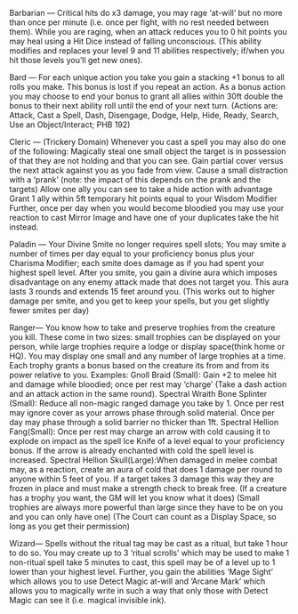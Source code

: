 Barbarian — Critical hits do x3 damage, you may rage ‘at-will’ but no more than once per minute (i.e. once per fight, with no rest needed between them). While you are raging, when an attack reduces you to 0 hit points you may heal using a Hit Dice instead of falling unconscious.
(This ability modifies and replaces your level 9 and 11 abilities respectively; if/when you hit those levels you’ll get new ones).

Bard — For each unique action you take you gain a stacking +1 bonus to all rolls you make. This bonus is lost if you repeat an action. As a bonus action you may choose to end your bonus to grant all allies within 30ft double the bonus to their next ability roll until the end of your next turn. (Actions are: Attack, Cast a Spell, Dash, Disengage, Dodge, Help, Hide, Ready, Search, Use an Object/Interact; PHB 192)

Cleric — (Trickery Domain) Whenever you cast a spell you may also do one of the following: 
Magically steal one small object the target is in possession of that they are not holding and that you can see.
Gain partial cover versus the next attack against you as you fade from view.
Cause a small distraction with a ‘prank’ (note: the impact of this depends on the prank and the targets)
Allow one ally you can see to take a hide action with advantage
Grant 1 ally within 5ft temporary hit points equal to your Wisdom Modifier
Further, once per day when you would become bloodied you may use your reaction to cast Mirror Image and have one of your duplicates take the hit instead.

Paladin — Your Divine Smite no longer requires spell slots; You may smite a number of times per day equal to your proficiency bonus plus your Charisma Modifier; each smite does damage as if you had spent your highest spell level. After you smite, you gain a divine aura which imposes disadvantage on any enemy attack made that does not target you. This aura lasts 3 rounds and extends 15 feet around you.
(This works out to higher damage per smite, and you get to keep your spells, but you get slightly fewer smites per day)

Ranger— You know how to take and preserve trophies from the creature you kill. These come in two sizes: small trophies can be displayed on your person, while large trophies require a lodge or display space(think home or HQ). You may display one small and any number of large trophies at a time. Each trophy grants a bonus based on the creature its from and from its power relative to you.
Examples:
Gnoll Braid (Small): Gain +2 to melee hit and damage while bloodied; once per rest may ‘charge’ (Take a dash action and an attack action in the same round).
Spectral Wraith Bone Splinter (Small): Reduce all non-magic ranged damage you take by 1. Once per rest may ignore cover as your arrows phase through solid material. Once per day may phase through a solid barrier no thicker than 1ft.
Spectral Hellion Fang(Small): Once per rest may charge an arrow with cold causing it to explode on impact as the spell Ice Knife of a level equal to your proficiency bonus. If the arrow is already enchanted with cold the spell level is increased.
Spectral Hellion Skull(Large):When damaged in melee combat may, as a reaction, create an aura of cold that does 1 damage per round to anyone within 5 feet of you. If a target takes 3 damage this way they are frozen in place and must make a strength check to break free.
(If a creature has a trophy you want, the GM will let you know what it does)
(Small trophies are always more powerful than large since they have to be on you and you can only have one)
(The Court can count as a Display Space, so long as you get their permission)

Wizard— Spells without the ritual tag may be cast as a ritual, but take 1 hour to do so. You may create up to 3 ‘ritual scrolls’ which may be used to make 1 non-ritual spell take 5 minutes to cast, this spell may be of a level up to 1 lower than your highest level. Further, you gain the abilities ‘Mage Sight’ which allows you to use Detect Magic at-will and ‘Arcane Mark’ which allows you to magically write in such a way that only those with Detect Magic can see it (i.e. magical invisible ink).
